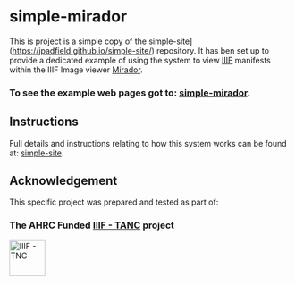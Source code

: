 # simple-mirador

This is project is a simple copy of the simple-site](https://jpadfield.github.io/simple-site/) repository. It has ben set up to provide a dedicated example of using the system to view [IIIF](https://iiif.io) manifests within the IIIF Image viewer [Mirador](https://projectmirador.org/).

### To see the example web pages got to: [simple-mirador](https://jpadfield.github.io/simple-mirador/).

## Instructions

Full details and instructions relating to how this system works can be found at: [simple-site](https://jpadfield.github.io/simple-site/).

## Acknowledgement
This specific project was prepared and tested as part of:

### The AHRC Funded [IIIF - TANC](https://tanc-ahrc.github.io/IIIF-TNC) project
<img height="64px" src="https://github.com/jpadfield/simple-site/blob/master/docs/graphics/TANC - IIIF.png" alt="IIIF - TNC">
